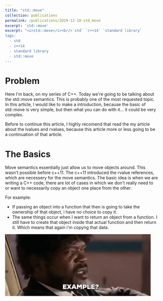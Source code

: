 ```yaml
---
title: "std::move"
collection: publications
permalink: /publications/2019-12-10-std_move
excerpt: 'std::move'
excerpt: "<i>std::move</i><br/>`std` `c++14` `standard library` 
tags:
  - std
  - c++14
  - standard library
  - std::move
---
```


# Problem

Here I'm back, on my series of C++. Today we're going to be talking about the std::move semantics. This is probably one of the most requested topic.
In this article, I would like to make a introduction, because the basic of std::move is very simple, but then what you can do with it... it could be very complex.


Before to continue this article, I highly recomend that read the my article about the lvalues and rvalues, because this article more or less going to be a continuation of that article.


# The Basics

Move semantics essentially just allow us to move objects around. This wasn't possible before c++11. The c++11 introduced the rvalue references, which are necessery for the move semantics. 
The basic idea is when we are writing a C++ code, there are lot of cases in which we don't really need to or want to necessarily copy an object one place from the other.


For example: 
- If passing an object into a function that then is going to take the ownership of that object, i have no choice to copy it. 
- The same things occur when I want to return an object from a function. I still have to create that object inside that actual function and then return it. Which means that again i'm copyng that data.

![](example.gif)
